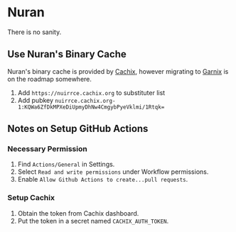 # Nuran

There is no sanity.

## Use Nuran's Binary Cache

Nuran's binary cache is provided by [Cachix](https://www.cachix.org/),
however migrating to [Garnix](https://garnix.io/) is on the roadmap somewhere.

1. Add `https://nuirrce.cachix.org` to substituter list
2. Add pubkey `nuirrce.cachix.org-1:KQWa6ZfDkMPXeDiUpmyDhNw4CmgybPyeVklmi/1Rtqk=`

## Notes on Setup GitHub Actions

### Necessary Permission
1. Find `Actions/General` in Settings.
2. Select `Read and write permissions` under Workflow permissions.
3. Enable `Allow Github Actions to create...pull requests`.

### Setup Cachix
1. Obtain the token from Cachix dashboard.
2. Put the token in a secret named `CACHIX_AUTH_TOKEN`.
